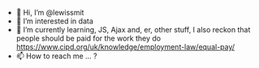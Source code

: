 - 👋 Hi, I’m @lewissmit
- 👀 I’m interested in data 
- 🌱 I’m currently learning, JS, Ajax and, er, other stuff, I also reckon that people should be paid for the work they do https://www.cipd.org/uk/knowledge/employment-law/equal-pay/
- 📫 How to reach me ... ?

<!---
lewissmit/lewissmit is a ✨ special ✨ repository because its `README.md` (this file) appears on your GitHub profile.
You can click the Preview link to take a look at your changes.
--->
